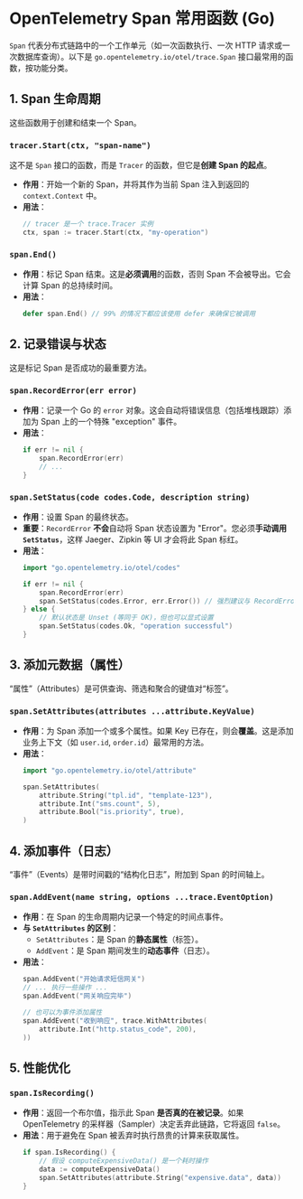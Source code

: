 # OpenTelemetry Span 常用函数 (Go)

`Span` 代表分布式链路中的一个工作单元（如一次函数执行、一次 HTTP 请求或一次数据库查询）。以下是 `go.opentelemetry.io/otel/trace.Span` 接口最常用的函数，按功能分类。

## 1. Span 生命周期

这些函数用于创建和结束一个 Span。

### `tracer.Start(ctx, "span-name")`

这不是 `Span` 接口的函数，而是 `Tracer` 的函数，但它是**创建 Span 的起点**。

* **作用**：开始一个新的 Span，并将其作为当前 Span 注入到返回的 `context.Context` 中。
* **用法**：
    ```go
    // tracer 是一个 trace.Tracer 实例
    ctx, span := tracer.Start(ctx, "my-operation")
    ```

### `span.End()`

* **作用**：标记 Span 结束。这是**必须调用**的函数，否则 Span 不会被导出。它会计算 Span 的总持续时间。
* **用法**：
    ```go
    defer span.End() // 99% 的情况下都应该使用 defer 来确保它被调用
    ```

## 2. 记录错误与状态

这是标记 Span 是否成功的最重要方法。

### `span.RecordError(err error)`

* **作用**：记录一个 Go 的 `error` 对象。这会自动将错误信息（包括堆栈跟踪）添加为 Span 上的一个特殊 "exception" 事件。
* **用法**：
    ```go
    if err != nil {
        span.RecordError(err)
        // ...
    }
    ```

### `span.SetStatus(code codes.Code, description string)`

* **作用**：设置 Span 的最终状态。
* **重要**：`RecordError` **不会**自动将 Span 状态设置为 "Error"。您必须**手动调用 `SetStatus`**，这样 Jaeger、Zipkin 等 UI 才会将此 Span 标红。
* **用法**：
    ```go
    import "go.opentelemetry.io/otel/codes"

    if err != nil {
        span.RecordError(err)
        span.SetStatus(codes.Error, err.Error()) // 强烈建议与 RecordError 一起使用
    } else {
        // 默认状态是 Unset (等同于 OK)，但也可以显式设置
        span.SetStatus(codes.Ok, "operation successful")
    }
    ```

## 3. 添加元数据（属性）

“属性”（Attributes）是可供查询、筛选和聚合的键值对“标签”。

### `span.SetAttributes(attributes ...attribute.KeyValue)`

* **作用**：为 Span 添加一个或多个属性。如果 Key 已存在，则会**覆盖**。这是添加业务上下文（如 `user.id`, `order.id`）最常用的方法。
* **用法**：
    ```go
    import "go.opentelemetry.io/otel/attribute"

    span.SetAttributes(
        attribute.String("tpl.id", "template-123"),
        attribute.Int("sms.count", 5),
        attribute.Bool("is.priority", true),
    )
    ```

## 4. 添加事件（日志）

“事件”（Events）是带时间戳的“结构化日志”，附加到 Span 的时间轴上。

### `span.AddEvent(name string, options ...trace.EventOption)`

* **作用**：在 Span 的生命周期内记录一个特定的时间点事件。
* **与 `SetAttributes` 的区别**：
    * `SetAttributes`：是 Span 的**静态属性**（标签）。
    * `AddEvent`：是 Span 期间发生的**动态事件**（日志）。
* **用法**：
    ```go
    span.AddEvent("开始请求短信网关")
    // ... 执行一些操作 ...
    span.AddEvent("网关响应完毕")
    
    // 也可以为事件添加属性
    span.AddEvent("收到响应", trace.WithAttributes(
        attribute.Int("http.status_code", 200),
    ))
    ```

## 5. 性能优化

### `span.IsRecording()`

* **作用**：返回一个布尔值，指示此 Span **是否真的在被记录**。如果 OpenTelemetry 的采样器（Sampler）决定丢弃此链路，它将返回 `false`。
* **用法**：用于避免在 Span 被丢弃时执行昂贵的计算来获取属性。
    ```go
    if span.IsRecording() {
        // 假设 computeExpensiveData() 是一个耗时操作
        data := computeExpensiveData() 
        span.SetAttributes(attribute.String("expensive.data", data))
    }
    ```